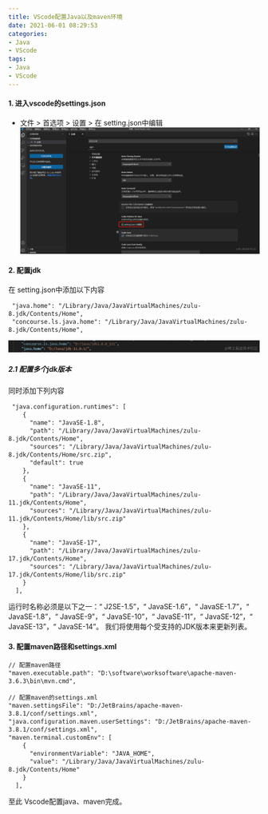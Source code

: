 ```yaml
---
title: VScode配置Java以及maven环境
date: 2021-06-01 08:29:53
categories:
- Java
- VScode
tags:
- Java
- VScode
---
```


#### 1. 进入vscode的settings.json

-   文件 > 首选项 > 设置 > 在 setting.json中编辑
![image-20211029151307091.png](https://raw.githubusercontent.com/ChangNingbo/blog_img/main/img202208081421015.png)
#### 2. 配置jdk
在 setting.json中添加以下内容
```
 "java.home": "/Library/Java/JavaVirtualMachines/zulu-8.jdk/Contents/Home",
 "concourse.ls.java.home": "/Library/Java/JavaVirtualMachines/zulu-8.jdk/Contents/Home",
```
![image-20211029152723784-16354924461152.png](https://raw.githubusercontent.com/ChangNingbo/blog_img/main/img202208081421331.png)
##### 2.1 配置多个jdk版本
同时添加下列内容
```
 "java.configuration.runtimes": [
    {
      "name": "JavaSE-1.8",
      "path": "/Library/Java/JavaVirtualMachines/zulu-8.jdk/Contents/Home",
      "sources": "/Library/Java/JavaVirtualMachines/zulu-8.jdk/Contents/Home/src.zip",
      "default": true
    },
    {
      "name": "JavaSE-11",
      "path": "/Library/Java/JavaVirtualMachines/zulu-11.jdk/Contents/Home",
      "sources": "/Library/Java/JavaVirtualMachines/zulu-11.jdk/Contents/Home/lib/src.zip"
    },
    {
      "name": "JavaSE-17",
      "path": "/Library/Java/JavaVirtualMachines/zulu-17.jdk/Contents/Home",
      "sources": "/Library/Java/JavaVirtualMachines/zulu-17.jdk/Contents/Home/lib/src.zip"
    }
  ],
```
运行时名称必须是以下之一：“ J2SE-1.5”，“ JavaSE-1.6”，“ JavaSE-1.7”，“ JavaSE-1.8”，“ JavaSE-9”，“ JavaSE-10”，“ JavaSE-11”，“ JavaSE-12”，“ JavaSE-13”，“ JavaSE-14”。 我们将使用每个受支持的JDK版本来更新列表。

#### 3. 配置maven路径和settings.xml

```
// 配置maven路径
"maven.executable.path": "D:\software\worksoftware\apache-maven-3.6.3\bin\mvn.cmd",

// 配置maven的settings.xml
"maven.settingsFile": "D:/JetBrains/apache-maven-3.8.1/conf/settings.xml",
"java.configuration.maven.userSettings": "D:/JetBrains/apache-maven-3.8.1/conf/settings.xml",
"maven.terminal.customEnv": [
    {
      "environmentVariable": "JAVA_HOME",
      "value": "/Library/Java/JavaVirtualMachines/zulu-8.jdk/Contents/Home"
    }
  ],
```

至此 Vscode配置java、maven完成。